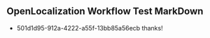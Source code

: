 ## OpenLocalization Workflow Test MarkDown
* 501d1d95-912a-4222-a55f-13bb85a56ecb 
thanks!<!--HONumber=Mar16_HO4-->

